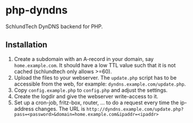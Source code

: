 php-dyndns
==========

SchlundTech DynDNS backend for PHP.

Installation
------------

1. Create a subdomain with an A-record in your domain, say `home.example.com`. It should have a low TTL value such that it is not cached (schlundtech only allows >=60).
2. Upload the files to your webserver. The `update.php` script has to be accessible from the web, for example: `dyndns.example.com/update.php`.
3. Copy `config.example.php` to `config.php` and adjust the settings.
4. Create the logdir and give the webserver write-access to it.
5. Set up a cron-job, fritz-box, router, ... to do a request every time the ip-address changes. The URL is `http://dyndns.example.com/update.php?pass=<password>&domain=home.example.com&ipaddr=<ipaddr>`
